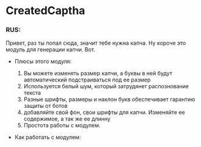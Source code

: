 # CreatedCaptha
### RUS:

Привет, раз ты попал сюда, значит тебе нужна капча. 
Ну короче это модуль для генерации капчи. Вот.

* Плюсы этого модуля: 
  1. Вы можете изменять размер капчи, а буквы в ней будут автоматический подстраиваться под ее размер
  2. Используется белый шум, который затрудянет распознование текста
  3. Разные шрифты, размеры и наклон букв обеспечивает гарантию защиты от ботов
  4. добавляйте свой фон, свои шрифты для капчи. Изменяйте ее содержимое, а так же ее длинну
  5. Простота работы с модулем.
  
* Как работать с модулем:
    <codes modes>
